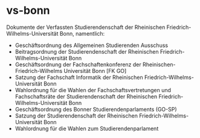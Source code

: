 vs-bonn
=======

Dokumente der Verfassten Studierendenschaft der Rheinischen Friedrich-Wilhelms-Universität Bonn, namentlich:

* Geschäftsordnung des Allgemeinen Studierenden Ausschuss
* Beitragsordnung der Studierendenschaft der Rheinischen Friedrich-Wilhelms-Universität Bonn
* Geschäftsordnung der Fachschaftenkonferenz der Rheinischen-Friedrich-Wilhelms Universität Bonn [FK GO]
* Satzung der Fachschaft Informatik der Rheinischen Friedrich-Wilhelms-Universität Bonn
* Wahlordnung für die Wahlen der Fachschaftsvertretungen und Fachschaftsräte der Studierendenschaft der Rheinischen Friedrich-Wilhelms-Universität Bonn
* Geschäftsordnung des Bonner Studierendenparlaments (GO-SP)
* Satzung der Studierendenschaft der Rheinischen Friedrich-Wilhelms-Universität Bonn
* Wahlordnung für die Wahlen zum Studierendenparlament